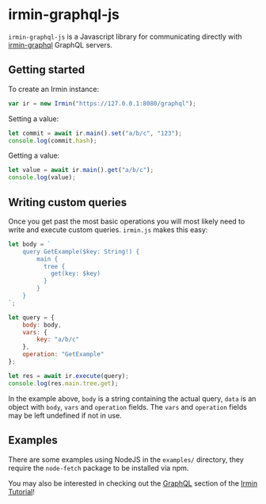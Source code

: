 # irmin-graphql-js

`irmin-graphql-js` is a Javascript library for communicating directly with [irmin-graphql](https://github.com/mirage/irmin) GraphQL servers.

## Getting started

To create an Irmin instance:

```javascript
var ir = new Irmin("https://127.0.0.1:8080/graphql");
```

Setting a value:

```javascript
let commit = await ir.main().set("a/b/c", "123");
console.log(commit.hash);
```

Getting a value:

```javascript
let value = await ir.main().get("a/b/c");
console.log(value);
```

## Writing custom queries

Once you get past the most basic operations you will most likely need to write and execute custom queries. `irmin.js` makes this easy:

```javascript
let body = `
    query GetExample($key: String!) {
        main {
          tree {
            get(key: $key)
          }
        }
    }
`;

let query = {
    body: body,
    vars: {
        key: "a/b/c"
    },
    operation: "GetExample"
};

let res = await ir.execute(query);
console.log(res.main.tree.get);
```

In the example above, `body` is a string containing the actual query, `data` is an object with `body`, `vars` and `operation` fields. The `vars` and `operation` fields may be left undefined if not in use.

## Examples

There are some examples using NodeJS in the `examples/` directory, they require the `node-fetch` package to be installed via npm.

You may also be interested in checking out the [GraphQL](https://irmin.io/tutorial/graphql) section of the [Irmin Tutorial](https://irmin.io/tutorial)!
